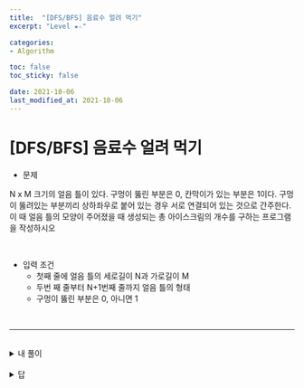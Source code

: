 ```yaml
---
title:  "[DFS/BFS] 음료수 얼려 먹기"
excerpt: "Level ★☆"

categories:
- Algorithm

toc: false
toc_sticky: false

date: 2021-10-06
last_modified_at: 2021-10-06
---
```


# [DFS/BFS] 음료수 얼려 먹기


- 문제

N x M 크기의 얼음 틀이 있다. 구멍이 뚫린 부분은 0, 칸막이가 있는 부분은 1이다.
구멍이 뚫려있는 부분끼리 상하좌우로 붙어 있는 경우 서로 연결되어 있는 것으로 간주한다.
이 때 얼음 틀의 모양이 주어졌을 때 생성되는 총 아이스크림의 개수를 구하는 프로그램을 작성하시오

<br>

- 입력 조건
  - 첫째 줄에 얼음 틀의 세로길이 N과 가로길이 M
  - 두번 째 줄부터 N+1번째 줄까지 얼음 틀의 형태
  - 구멍이 뚫린 부분은 0, 아니면 1

<br>

<hr>

<br>

<details>
<summary>내 풀이</summary>
<div markdown="1">
<br>

```python
?
```

</div>
</details>

<br>

<details>
<summary>답</summary>
<div markdown="1">
<br>

```python
n, m = map(int, input().split())

# 2차원 리스트 맵 입력받기
graph = []
for i in range(n):
  graph.append(list(map(int, input()))

# DFS로 특정 노드 방문 뒤에 연결된 모드 노드 방문
def DFS(x,y):
  # 주어진 범위 벗어나는 경우 즉시 종료
  if x <= -1 or x >= n or y <= -1 or y >= m:
    return False
  # 현재 노드를 아직 방문하지 않았다면
  if graph[x][y] == 0:
    # 해당 노드 방문 처리
    graph[x][y] = 1
    # 상, 하, 좌, 우 위치 재귀적 호출
    DFS(x-1, y) # 상
    DFS(x+1, y) # 하
    DFS(x, y-1) # 좌
    DFS(x, y+1) # 우
    return True
  return False

# 모든 노드에 음료수 채우기
result = 0
for i in range(n):
  for j in range(m):
    # 현재 위치에서 DFS 수행
    if DFS(i,j) == True:
      result += 1
    


```

</div>
</details>